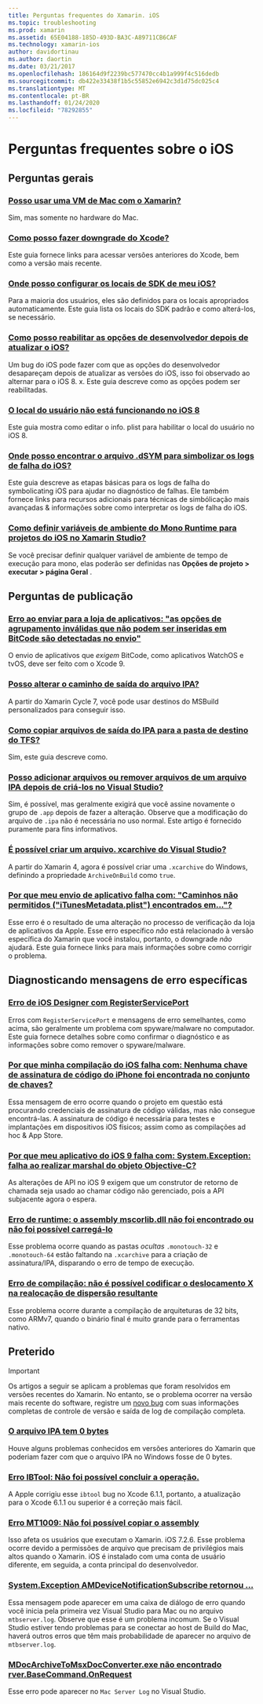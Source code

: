 ```yaml
---
title: Perguntas frequentes do Xamarin. iOS
ms.topic: troubleshooting
ms.prod: xamarin
ms.assetid: 65E04188-185D-493D-BA3C-A89711CB6CAF
ms.technology: xamarin-ios
author: davidortinau
ms.author: daortin
ms.date: 03/21/2017
ms.openlocfilehash: 186164d9f2239bc577470cc4b1a999f4c516dedb
ms.sourcegitcommit: db422e33438f1b5c55852e6942c3d1d75dc025c4
ms.translationtype: MT
ms.contentlocale: pt-BR
ms.lasthandoff: 01/24/2020
ms.locfileid: "78292855"
---
```

# <a name="ios-frequently-asked-questions"></a>Perguntas frequentes sobre o iOS

## <a name="general-questions"></a>Perguntas gerais

### <a name="can-i-use-a-mac-vm-with-xamarin"></a>[Posso usar uma VM de Mac com o Xamarin?](mac-vm.md)
Sim, mas somente no hardware do Mac.

### <a name="how-can-i-downgrade-xcode"></a>[Como posso fazer downgrade do Xcode?](downgrade-xcode.md)
Este guia fornece links para acessar versões anteriores do Xcode, bem como a versão mais recente.

### <a name="where-can-i-set-my-ios-sdk-locations"></a>[Onde posso configurar os locais de SDK de meu iOS?](ios-sdk.md)
Para a maioria dos usuários, eles são definidos para os locais apropriados automaticamente. Este guia lista os locais do SDK padrão e como alterá-los, se necessário.

### <a name="how-can-i-reenable-developer-options-after-updating-ios"></a>[Como posso reabilitar as opções de desenvolvedor depois de atualizar o iOS?](update-developer-options.md)
Um bug do iOS pode fazer com que as opções do desenvolvedor desapareçam depois de atualizar as versões do iOS, isso foi observado ao alternar para o iOS 8. x. Este guia descreve como as opções podem ser reabilitadas.

### <a name="user-location-not-working-in-ios-8"></a>[O local do usuário não está funcionando no iOS 8](ios8-user-location.md)
Este guia mostra como editar o info. plist para habilitar o local do usuário no iOS 8.

### <a name="where-can-i-find-the-dsym-file-to-symbolicate-ios-crash-logs"></a>[Onde posso encontrar o arquivo .dSYM para simbolizar os logs de falha do iOS?](symbolicate-ios-crash.md)
Este guia descreve as etapas básicas para os logs de falha do symbolicating iOS para ajudar no diagnóstico de falhas. Ele também fornece links para recursos adicionais para técnicas de simbólicação mais avançadas & informações sobre como interpretar os logs de falha do iOS.

### <a name="how-do-i-set-mono-runtime-environment-variables-for-ios-projects-in-xamarin-studio"></a>[Como definir variáveis de ambiente do Mono Runtime para projetos do iOS no Xamarin Studio?](xs-mono-runtime.md)
Se você precisar definir qualquer variável de ambiente de tempo de execução para mono, elas poderão ser definidas nas **Opções de projeto > executar > página Geral** .

## <a name="publishing-questions"></a>Perguntas de publicação

### <a name="error-when-submitting-to-app-store-invalid-bundle---options-not-allowed-to-be-embedded-in-bitcode-are-detected-in-the-submission"></a>[Erro ao enviar para a loja de aplicativos: "as opções de agrupamento inválidas que não podem ser inseridas em BitCode são detectadas no envio"](invalid-bundle-bitcode.md)

O envio de aplicativos que _exigem_ BitCode, como aplicativos WatchOS e tvOS, deve ser feito com o Xcode 9.

### <a name="can-i-change-the-output-path-of-the-ipa-file"></a>[Posso alterar o caminho de saída do arquivo IPA?](ipa-output-path.md)
A partir do Xamarin Cycle 7, você pode usar destinos do MSBuild personalizados para conseguir isso.

### <a name="how-can-i-copy-ipa-output-files-to-the-tfs-drop-folder"></a>[Como copiar arquivos de saída do IPA para a pasta de destino do TFS?](ipa-tfs.md)
Sim, este guia descreve como.

### <a name="can-i-add-files-to-or-remove-files-from-an-ipa-file-after-building-it-in-visual-studio"></a>[Posso adicionar arquivos ou remover arquivos de um arquivo IPA depois de criá-los no Visual Studio?](modify-ipa.md)
Sim, é possível, mas geralmente exigirá que você assine novamente o grupo de `.app` depois de fazer a alteração. Observe que a modificação do arquivo de `.ipa` não é necessária no uso normal. Este artigo é fornecido puramente para fins informativos.

### <a name="is-it-possible-to-create-a-xcarchive-archive-from-visual-studio"></a>[É possível criar um arquivo. xcarchive do Visual Studio?](create-xcarchive.md)
A partir do Xamarin 4, agora é possível criar uma `.xcarchive` do Windows, definindo a propriedade `ArchiveOnBuild` como `true`.

### <a name="why-does-my-app-submission-fail-with-disallowed-paths--itunesmetadataplist--found-at--"></a>[Por que meu envio de aplicativo falha com: "Caminhos não permitidos ("iTunesMetadata.plist") encontrados em..."?](itunesmetadata-disallowed-paths.md)
Esse erro é o resultado de uma alteração no processo de verificação da loja de aplicativos da Apple. Esse erro específico _não_ está relacionado à versão específica do Xamarin que você instalou, portanto, o downgrade _não_ ajudará. Este guia fornece links para mais informações sobre como corrigir o problema.

## <a name="diagnosing-specific-error-messages"></a>Diagnosticando mensagens de erro específicas

### <a name="ios-designer-error-with-registerserviceport"></a>[Erro de iOS Designer com RegisterServicePort](error-registerserviceport.md)
Erros com `RegisterServicePort` e mensagens de erro semelhantes, como acima, são geralmente um problema com spyware/malware no computador. Este guia fornece detalhes sobre como confirmar o diagnóstico e as informações sobre como remover o spyware/malware.

### <a name="why-does-my-ios-build-fail-with-no-valid-iphone-code-signing-keys-found-in-keychain"></a>[Por que minha compilação do iOS falha com: Nenhuma chave de assinatura de código do iPhone foi encontrada no conjunto de chaves?](no-codesigning-keys.md)
Essa mensagem de erro ocorre quando o projeto em questão está procurando credenciais de assinatura de código válidas, mas não consegue encontrá-las. A assinatura de código é necessária para testes e implantações em dispositivos iOS físicos; assim como as compilações ad hoc & App Store.

### <a name="why-does-my-ios-9-app-fail-with-systemexception-failed-to-marshal-the-objective-c-object"></a>[Por que meu aplicativo do iOS 9 falha com: System.Exception: falha ao realizar marshal do objeto Objective-C?](exception-marshal-obj-c.md)
As alterações de API no iOS 9 exigem que um construtor de retorno de chamada seja usado ao chamar código não gerenciado, pois a API subjacente agora o espera.

### <a name="runtime-error-the-assembly-mscorlibdll-was-not-found-or-could-not-be-loaded"></a>[Erro de runtime: o assembly mscorlib.dll não foi encontrado ou não foi possível carregá-lo](error-mscorlib-not-found.md)
Esse problema ocorre quando as pastas *ocultas* `.monotouch-32` e `.monotouch-64` estão faltando na `.xcarchive` para a criação de assinatura/IPA, disparando o erro de tempo de execução.

### <a name="compile-error-can-not-encode-offset-x-in-resulting-scattered-relocation"></a>[Erro de compilação: não é possível codificar o deslocamento X na realocação de dispersão resultante](error-encode-offset-scattered-relocation.md)
Esse problema ocorre durante a compilação de arquiteturas de 32 bits, como ARMv7, quando o binário final é muito grande para o ferramentas nativo.

## <a name="deprecated"></a>Preterido

> [!IMPORTANT]
> Os artigos a seguir se aplicam a problemas que foram resolvidos em versões recentes do Xamarin. No entanto, se o problema ocorrer na versão mais recente do software, registre um [novo bug](~/cross-platform/troubleshooting/questions/howto-file-bug.md) com suas informações completas de controle de versão e saída de log de compilação completa.

### <a name="ipa-file-is-0-bytes"></a>[O arquivo IPA tem 0 bytes](ipa-zero-bytes.md)
Houve alguns problemas conhecidos em versões anteriores do Xamarin que poderiam fazer com que o arquivo IPA no Windows fosse de 0 bytes.

### <a name="ibtool-error-the-operation-couldnt-be-completed"></a>[Erro IBTool: Não foi possível concluir a operação.](error-ibtool.md)
A Apple corrigiu esse `ibtool` bug no Xcode 6.1.1, portanto, a atualização para o Xcode 6.1.1 ou superior é a correção mais fácil.

### <a name="error-mt1009-could-not-copy-the-assembly"></a>[Erro MT1009: Não foi possível copiar o assembly](error-mt1009.md)
Isso afeta os usuários que executam o Xamarin. iOS 7.2.6. Esse problema ocorre devido a permissões de arquivo que precisam de privilégios mais altos quando o Xamarin. iOS é instalado com uma conta de usuário diferente, em seguida, a conta principal do desenvolvedor.

### <a name="systemexception-amdevicenotificationsubscribe-returned-"></a>[System.Exception AMDeviceNotificationSubscribe retornou ...](exception-amddevicenotificationsubscribe.md)
Essa mensagem pode aparecer em uma caixa de diálogo de erro quando você inicia pela primeira vez Visual Studio para Mac ou no arquivo `mtbserver.log`. Observe que esse é um problema incomum. Se o Visual Studio estiver tendo problemas para se conectar ao host de Build do Mac, haverá outros erros que têm mais probabilidade de aparecer no arquivo de `mtbserver.log`.

### <a name="mdocarchivetomsxdocconverterexe-not-found-rverbasecommandonrequest"></a>[MDocArchiveToMsxDocConverter.exe não encontrado rver.BaseCommand.OnRequest](mdocarchivetomsxdocconverter-not-found.md)
Esse erro pode aparecer no `Mac Server Log` no Visual Studio.
